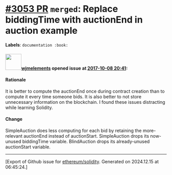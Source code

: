 # [\#3053 PR](https://github.com/ethereum/solidity/pull/3053) `merged`: Replace biddingTime with auctionEnd in auction example
**Labels**: `documentation :book:`


#### <img src="https://avatars.githubusercontent.com/u/799573?v=4" width="50">[wjmelements](https://github.com/wjmelements) opened issue at [2017-10-08 20:41](https://github.com/ethereum/solidity/pull/3053):

#### Rationale
It is better to compute the auctionEnd once during contract creation than to compute it every time someone bids. It is also better to not store unnecessary information on the blockchain. I found these issues distracting while learning Solidity.

#### Change
SimpleAuction does less computing for each bid by retaining the more-relevant auctionEnd instead of auctionStart.
SimpleAuction drops its now-unused biddingTime variable.
BlindAuction drops its already-unused auctionStart variable.




-------------------------------------------------------------------------------



[Export of Github issue for [ethereum/solidity](https://github.com/ethereum/solidity). Generated on 2024.12.15 at 06:45:24.]
